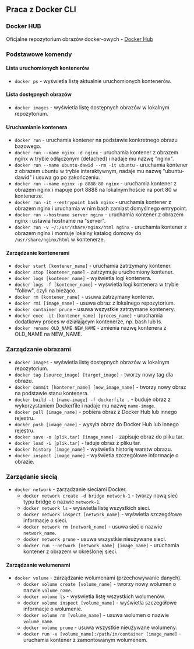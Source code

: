 ## Praca z Docker CLI

### Docker HUB
Oficjalne repozytorium obrazów docker-owych - [Docker Hub](https://hub.docker.com/)

### Podstawowe komendy

#### Lista uruchomionych kontenerów
- `docker ps` - wyświetla listę aktualnie uruchomionych kontenerów.

#### Lista dostępnych obrazów
- `docker images` - wyświetla listę dostępnych obrazów w lokalnym repozytorium.

#### Uruchamianie kontenera
- `docker run` - uruchamia kontener na podstawie konkretnego obrazu bazowego.
- `docker run --name nginx -d nginx` - uruchamia kontener z obrazem nginx w trybie odłączonym (detached) i nadaje mu nazwę "nginx".
- `docker run --name ubuntu-dawid --rm -it ubuntu` - uruchamia kontener z obrazem ubuntu w trybie interaktywnym, nadaje mu nazwę "ubuntu-dawid" i usuwa go po zakończeniu.
- `docker run --name nginx -p 8888:80 nginx` - uruchamia kontener z obrazem nginx i mapuje port 8888 na lokalnym hoście na port 80 w kontenerze.
- `docker run -it --entrypoint bash nginx` - uruchamia kontener z obrazem nginx i uruchamia w nim bash zamiast domyślnego entrypoint.
- `docker run --hostname server nginx` - uruchamia kontener z obrazem nginx i ustawia hostname na "server".
- `docker run -v ~/:/usr/share/nginx/html nginx` - uruchamia kontener z obrazem nginx i montuje lokalny katalog domowy do `/usr/share/nginx/html` w kontenerze.

#### Zarządzanie kontenerami
- `docker start [kontener_name]` - uruchamia zatrzymany kontener.
- `docker stop [kontener_name]` - zatrzymuje uruchomiony kontener.
- `docker logs [kontener_name]` - wyświetla logi kontenera.
- `docker logs -f [kontener_name]` - wyświetla logi kontenera w trybie "follow", czyli na bieżąco.
- `docker rm [kontener_name]` - usuwa zatrzymany kontener.
- `docker rmi [image_name]` - usuwa obraz z lokalnego repozytorium.
- `docker container prune` - usuwa wszystkie zatrzymane kontenery.
- `docker exec -it [kontener_name] [proces_name]` - uruchamia dodatkowy proces w działającym kontenerze, np. bash lub ls.
- `docker rename OLD_NAME NEW_NAME` - zmienia nazwę kontenera z OLD_NAME na NEW_NAME.

### Zarządzanie obrazami
- `docker images` - wyświetla listę dostępnych obrazów w lokalnym repozytorium.
- `docker tag [source_image] [target_image]` - tworzy nowy tag dla obrazu.
- `docker commit [kontener_name] [new_image_name]` - tworzy nowy obraz na podstawie stanu kontenera.
- `docker build -t [name-image] -f dockerfile .` - buduje obraz z wykorzystaniem Dockerfile i nadaje mu nazwę `name-image`.
- `docker pull [image_name]` - pobiera obraz z Docker Hub lub innego rejestru.
- `docker push [image_name]` - wysyła obraz do Docker Hub lub innego rejestru.
- `docker save -o [plik.tar] [image_name]` - zapisuje obraz do pliku tar.
- `docker load -i [plik.tar]` - ładuje obraz z pliku tar.
- `docker history [image_name]` - wyświetla historię warstw obrazu.
- `docker inspect [image_name]` - wyświetla szczegółowe informacje o obrazie.

### Zarządanie siecią
- `docker network` - zarządzanie sieciami Docker.
   - `docker network create -d bridge network-1` - tworzy nową sieć typu bridge o nazwie `network-1`.
   - `docker network ls` - wyświetla listę wszystkich sieci.
   - `docker network inspect [network_name]` - wyświetla szczegółowe informacje o sieci.
   - `docker network rm [network_name]` - usuwa sieć o nazwie `network_name`.
   - `docker network prune` - usuwa wszystkie nieużywane sieci.
   - `docker run --network [network_name] [image_name]` - uruchamia kontener z obrazem w określonej sieci.

#### Zarządzanie wolumenami
- `docker volume` - zarządzanie wolumenami (przechowywanie danych).
  - `docker volume create [volume_name]` - tworzy nowy wolumen o nazwie `volume_name`.
  - `docker volume ls` - wyświetla listę wszystkich wolumenów.
  - `docker volume inspect [volume_name]` - wyświetla szczegółowe informacje o wolumenie.
  - `docker volume rm [volume_name]` - usuwa wolumen o nazwie `volume_name`.
  - `docker volume prune` - usuwa wszystkie nieużywane wolumeny.
  - `docker run -v [volume_name]:/path/in/container [image_name]` - uruchamia kontener z zamontowanym wolumenem.






